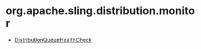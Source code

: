 # org.apache.sling.distribution.monitor

 * [DistributionQueueHealthCheck](./org/apache/sling/distribution/monitor/DistributionQueueHealthCheck.md)
